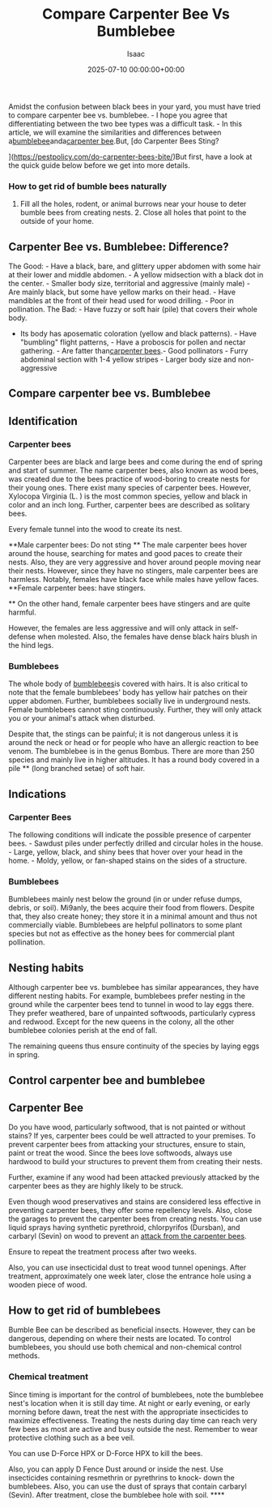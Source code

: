 ﻿---
title: Compare Carpenter Bee Vs Bumblebee
description: Amidst the confusion between black bees in your yard, you must have tried to compare carpenter bee vs. bumblebee. - I hope you agree that differentiating...
slug: /compare-carpenter-bee-vs-bumblebee/
date: 2025-07-10 00:00:00+00:00
lastmod: 2025-07-10 00:00:00+03:00
author: Isaac
categories:
- Bees
- Guide
tags:
- bees
- carpenter
- bee
layout: post
---

Amidst the confusion between black bees in your yard, you must have tried to compare carpenter bee vs. bumblebee. - I hope you agree that differentiating between the two bee types was a difficult task. - In this article, we will examine the similarities and differences between a[bumblebee](https://en.wikipedia.org/wiki/Bumblebee)anda[carpenter bee](https://en.wikipedia.org/wiki/Carpenter_bee).But, [do Carpenter Bees Sting?

](https://pestpolicy.com/do-carpenter-bees-bite/)But first, have a look at the quick guide below before we get into more details.

###  How to get rid of bumble bees naturally

1. Fill all the holes, rodent, or animal burrows near your house to deter bumble bees from creating nests. 2. Close all holes that point to the outside of your home.

##  Carpenter Bee vs. Bumblebee: Difference?

The Good: - Have a black, bare, and glittery upper abdomen with some hair at their lower and middle abdomen. - A yellow midsection with a black dot in the center. - Smaller body size, territorial and aggressive (mainly male) - Are mainly black, but some have yellow marks on their head. - Have mandibles at the front of their head used for wood drilling. - Poor in pollination. The Bad: - Have fuzzy or soft hair (pile) that covers their whole body.

- Its body has aposematic coloration (yellow and black patterns). - Have "bumbling" flight patterns, - Have a proboscis for pollen and nectar gathering. - Are fatter than[carpenter bees](https://pestpolicy.com/best-carpenter-bee-traps/).- Good pollinators - Furry abdominal section with 1-4 yellow stripes - Larger body size and non-aggressive

##  Compare carpenter bee vs. Bumblebee

##

##  Identification

###  Carpenter bees

Carpenter bees are black and large bees and come during the end of spring and start of summer. The name carpenter bees, also known as wood bees, was created due to the bees practice of wood-boring to create nests for their young ones. There exist many species of carpenter bees. However, Xylocopa Virginia (L. ) is the most common species, yellow and black in color and an inch long. Further, carpenter bees are described as solitary bees.

Every female tunnel into the wood to create its nest.

**Male carpenter bees: Do not sting ** The male carpenter bees hover around the house, searching for mates and good paces to create their nests. Also, they are very aggressive and hover around people moving near their nests. However, since they have no stingers, male carpenter bees are harmless. Notably, females have black face while males have yellow faces. **Female carpenter bees: have stingers.

** On the other hand, female carpenter bees have stingers and are quite harmful.

However, the females are less aggressive and will only attack in self-defense when molested. Also, the females have dense black hairs blush in the hind legs.

###  Bumblebees

The whole body of [bumblebees](https://en.wikipedia.org/wiki/Bumblebee)is covered with hairs. It is also critical to note that the female bumblebees' body has yellow hair patches on their upper abdomen. Further, bumblebees socially live in underground nests. Female bumblebees cannot sting continuously. Further, they will only attack you or your animal's attack when disturbed.

Despite that, the stings can be painful; it is not dangerous unless it is around the neck or head or for people who have an allergic reaction to bee venom. The bumblebee is in the genus Bombus. There are more than 250 species and mainly live in higher altitudes. It has a round body covered in a pile ** (long branched setae) of soft hair.

##  Indications

###  Carpenter Bees

The following conditions will indicate the possible presence of carpenter bees. - Sawdust piles under perfectly drilled and circular holes in the house. - Large, yellow, black, and shiny bees that hover over your head in the home. - Moldy, yellow, or fan-shaped stains on the sides of a structure.

###  Bumblebees

Bumblebees mainly nest below the ground (in or under refuse dumps, debris, or soil). Mi9anly, the bees acquire their food from flowers. Despite that, they also create honey; they store it in a minimal amount and thus not commercially viable. Bumblebees are helpful pollinators to some plant species but not as effective as the honey bees for commercial plant pollination.

##  Nesting habits

Although carpenter bee vs. bumblebee has similar appearances, they have different nesting habits. For example, bumblebees prefer nesting in the ground while the carpenter bees tend to tunnel in wood to lay eggs there. They prefer weathered, bare of unpainted softwoods, particularly cypress and redwood. Except for the new queens in the colony, all the other bumblebee colonies perish at the end of fall.

The remaining queens thus ensure continuity of the species by laying eggs in spring.

##  Control carpenter bee and bumblebee

##  Carpenter Bee

Do you have wood, particularly softwood, that is not painted or without stains? If yes, carpenter bees could be well attracted to your premises. To prevent carpenter bees from attacking your structures, ensure to stain, paint or treat the wood. Since the bees love softwoods, always use hardwood to build your structures to prevent them from creating their nests.

Further, examine if any wood had been attacked previously attacked by the carpenter bees as they are highly likely to be struck.

Even though wood preservatives and stains are considered less effective in preventing carpenter bees, they offer some repellency levels. Also, close the garages to prevent the carpenter bees from creating nests. You can use liquid sprays having synthetic pyrethroid, chlorpyrifos (Dursban), and carbaryl (Sevin) on wood to prevent an [attack from the carpenter bees](https://pestpolicy.com/do-carpenter-bees-bite/).

Ensure to repeat the treatment process after two weeks.

Also, you can use insecticidal dust to treat wood tunnel openings. After treatment, approximately one week later, close the entrance hole using a wooden piece of wood.

##  How to get rid of bumblebees

Bumble Bee can be described as beneficial insects. However, they can be dangerous, depending on where their nests are located. To control bumblebees, you should use both chemical and non-chemical control methods.

###  Chemical treatment

Since timing is important for the control of bumblebees, note the bumblebee nest's location when it is still day time. At night or early evening, or early morning before dawn, treat the nest with the appropriate insecticides to maximize effectiveness. Treating the nests during day time can reach very few bees as most are active and busy outside the nest. Remember to wear protective clothing such as a bee veil.

You can use D-Force HPX or D-Force HPX to kill the bees.

Also, you can apply D Fence Dust around or inside the nest. Use insecticides containing resmethrin or pyrethrins to knock- down the bumblebees. Also, you can use the dust of sprays that contain carbaryl (Sevin). After treatment, close the bumblebee hole with soil. ****

